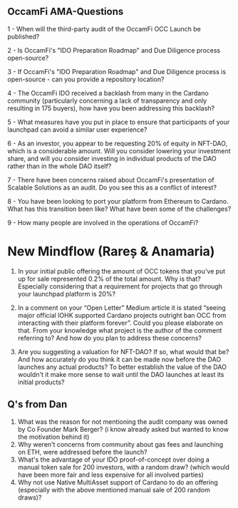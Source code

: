 ## OccamFi AMA-Questions

1 - When will the third-party audit of the OccamFi OCC Launch be published?

2 - Is OccamFi's "IDO Preparation Roadmap" and Due Diligence process open-source? 

3 - If OccamFi's "IDO Preparation Roadmap" and Due Diligence process is open-source - can you provide a repository location?

4 - The OccamFi IDO received a backlash from many in the Cardano community (particularly concerning a lack of transparency and only resulting in 175 buyers), how have you been addressing this backlash?

5 - What measures have you put in place to ensure that participants of your launchpad can avoid a similar user experience?

6 - As an investor, you appear to be requesting 20% of equity in NFT-DAO, which is a considerable amount. Will you consider lowering your investment share, and will you consider investing in individual products of the DAO rather than in the whole DAO itself?

7 - There have been concerns raised about OccamFi's presentation of Scalable Solutions as an audit. Do you see this as a conflict of interest?

8 - You have been looking to port your platform from Ethereum to Cardano. What has this transition been like? What have been some of the challenges?

9 - How many people are involved in the operations of OccamFi?


# New Mindflow (Rareș & Anamaria)

1. In your initial public offering the amount of OCC tokens that you’ve put up for sale represented 0.2% of the total amount.
Why is that? Especially considering that a requirement for projects that go through your launchpad platform is 20%?

2. In a comment on your “Open Letter” Medium article it is stated “seeing major official IOHK supported Cardano projects outright ban OCC from interacting with their platform forever”.
Could you please elaborate on that. From your knowledge what project is the author of the comment referring to? And how do you plan to address these concerns?

3. Are you suggesting a valuation for NFT-DAO? If so, what would that be? And how accurately do you think it can be made now before the DAO launches any actual products? 
To better establish the value of the DAO wouldn't it make more sense to wait until the DAO launches at least its initial products?

## Q's from Dan
1. What was the reason for not mentioning the audit company was owned by Co Founder Mark Berger? (i know already asked but wanted to know the motivation behind it)
2. Why weren't concerns from community about gas fees and launching on ETH, were addressed before the launch?
3. What's the advantage of your IDO proof-of-concept over doing a manual token sale for 200 investors, with a random draw? (which would have been more fair and less expensive for all involved parties)
4. Why not use Native MultiAsset support of Cardano to do an offering (especially with the above mentioned manual sale of 200 random draws)?
